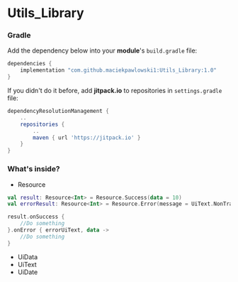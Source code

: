 # Utils_Library

### Gradle

Add the dependency below into your **module**'s `build.gradle` file:

```gradle
dependencies {
    implementation "com.github.maciekpawlowski1:Utils_Library:1.0"
}
```

If you didn't do it before, add **jitpack.io** to repositories in `settings.gradle` file:
```gradle
dependencyResolutionManagement {
    ..
    repositories {
        ..
        maven { url 'https://jitpack.io' }
    }
}
```

### What's inside?
- Resource
```kotlin
val result: Resource<Int> = Resource.Success(data = 10)
val errorResult: Resource<Int> = Resource.Error(message = UiText.NonTranslatable("Error text"))

result.onSuccess {
    //Do something
}.onError { errorUiText, data ->
    //Do something
}
```
- UiData
- UiText
- UiDate
